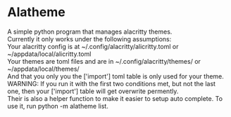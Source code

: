 # Alatheme
A simple python program that manages alacritty themes.  
Currently it only works under the following assumptions:  
Your alacritty config is at ~/.config/alacritty/alicritty.toml or ~/appdata/local/alicritty.toml  
Your themes are toml files and are in ~/.config/alacritty/themes/ or ~/appdata/local/themes/  
And that you only you the ['import'] toml table is only used for your theme.  
WARNING: If you run it with the first two conditions met, but not the last one, then your ['import'] table will get overwrite permently.  
Their is also a helper function to make it easier to setup auto complete. To use it, run python -m alatheme list.  
